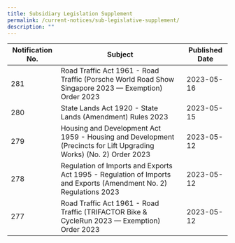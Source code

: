 ```yaml
---
title: Subsidiary Legislation Supplement
permalink: /current-notices/sub-legislative-supplement/
description: ""
---
```

|Notification No.|Subject|Published Date|
|---|---|---|
|281|Road Traffic Act 1961 - Road Traffic (Porsche World Road Show Singapore 2023 — Exemption) Order 2023|2023-05-16|
|280|State Lands Act 1920 - State Lands (Amendment) Rules 2023|2023-05-15|
|279|Housing and Development Act 1959 - Housing and Development (Precincts for Lift Upgrading Works) (No. 2) Order 2023|2023-05-12|
|278|Regulation of Imports and Exports Act 1995 - Regulation of Imports and Exports (Amendment No. 2) Regulations 2023|2023-05-12|
|277|Road Traffic Act 1961 - Road Traffic (TRIFACTOR Bike & CycleRun 2023 — Exemption) Order 2023|2023-05-12|